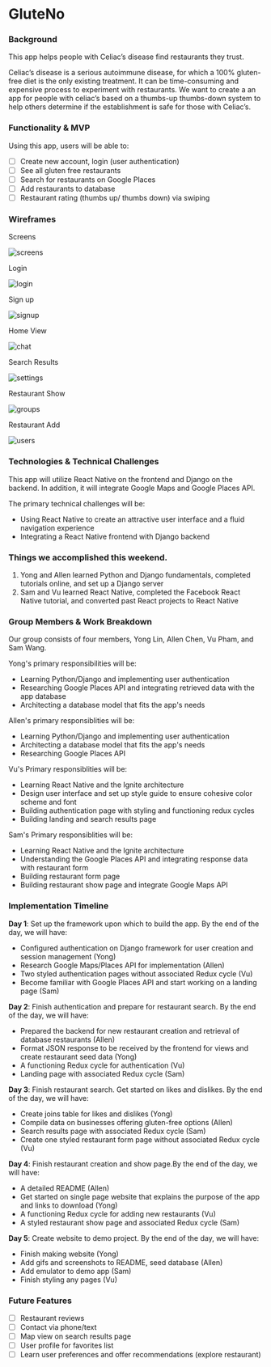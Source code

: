 # GluteNo

### Background

This app helps people with Celiac’s disease find restaurants they trust.

Celiac’s disease is a serious autoimmune disease, for which a 100% gluten-free diet is the only existing treatment. It can be time-consuming and expensive process to experiment with restaurants. We want to create a an app for people with celiac’s based on a thumbs-up thumbs-down system to help others determine if the establishment is safe for those with Celiac’s.

### Functionality & MVP

Using this app, users will be able to:

- [ ] Create new account, login (user authentication)
- [ ] See all gluten free restaurants
- [ ] Search for restaurants on Google Places
- [ ] Add restaurants to database
- [ ] Restaurant rating (thumbs up/ thumbs down) via swiping

### Wireframes

Screens

![screens](/docs/wireframes/Screens.png)

Login

![login](/docs/wireframes/1.login.png)

Sign up

![signup](/docs/wireframes/2.signUp.png)

Home View

![chat](/docs/wireframes/3.homeView.png)

Search Results

![settings](/docs/wireframes/4.searchResults.png)

Restaurant Show

![groups](/docs/wireframes/5.restaurantShow.png)

Restaurant Add

![users](/docs/wireframes/6.restaurantAdd.png)


### Technologies & Technical Challenges

This app will utilize React Native on the frontend and Django on the backend. In addition, it will integrate Google Maps and Google Places API.

The primary technical challenges will be:

- Using React Native to create an attractive user interface and a fluid navigation experience
- Integrating a React Native frontend with Django backend

### Things we accomplished this weekend.

1. Yong and Allen learned Python and Django fundamentals, completed tutorials online, and set up a Django server
2. Sam and Vu learned React Native, completed the Facebook React Native tutorial, and converted past React projects to React Native

### Group Members & Work Breakdown

Our group consists of four members, Yong Lin, Allen Chen, Vu Pham, and Sam Wang.

Yong's primary responsibilities will be:

- Learning Python/Django and implementing user authentication
- Researching Google Places API and  integrating retrieved data with the app database
- Architecting a database model that fits the app's needs

Allen's primary responsiblities will be:

- Learning Python/Django and implementing user authentication
- Architecting a database model that fits the app's needs
- Researching Google Places API

Vu's Primary responsiblities will be:

- Learning React Native and the Ignite architecture
- Design user interface and set up style guide to ensure cohesive color scheme and font
- Building authentication page with styling and functioning redux cycles
- Building landing and search results page

Sam's Primary responsiblities will be:

- Learning React Native and the Ignite architecture
- Understanding the Google Places API and integrating response data with restaurant form
- Building restaurant form page
- Building restaurant show page and integrate Google Maps API

### Implementation Timeline

**Day 1**: Set up the framework upon which to build the app. By the end of the day, we will have:
- Configured authentication on Django framework for user creation and session management (Yong)
- Research Google Maps/Places API for implementation (Allen)
- Two styled authentication pages without associated Redux cycle (Vu)
- Become familiar with Google Places API and start working on a landing page (Sam)

**Day 2**: Finish authentication and prepare for restaurant search. By the end of the day, we will have:

- Prepared the backend for new restaurant creation and retrieval of database restaurants (Allen)
- Format JSON response to be received by the frontend for views and create restaurant seed data (Yong)
- A functioning Redux cycle for authentication (Vu)
- Landing page with associated Redux cycle (Sam)

**Day 3**: Finish restaurant search. Get started on likes and dislikes. By the end of the day, we will have:

- Create joins table for likes and dislikes (Yong)
- Compile data on businesses offering gluten-free options (Allen)
- Search results page with associated Redux cycle (Sam)
- Create one styled restaurant form page without associated Redux cycle (Vu)

**Day 4**: Finish restaurant creation and show page.By the end of the day, we will have:

- A detailed README (Allen)
- Get started on single page website that explains the purpose of the app and links to download (Yong)
- A functioning Redux cycle for adding new restaurants (Vu)
- A styled restaurant show page and associated Redux cycle (Sam)

**Day 5**: Create website to demo project. By the end of the day, we will have:

- Finish making website (Yong)
- Add gifs and screenshots to README, seed database (Allen)
- Add emulator to demo app (Sam)
- Finish styling any pages (Vu)

### Future Features

- [ ] Restaurant reviews
- [ ] Contact via phone/text
- [ ] Map view on search results page
- [ ] User profile for favorites list
- [ ] Learn user preferences and offer recommendations (explore restaurant)

